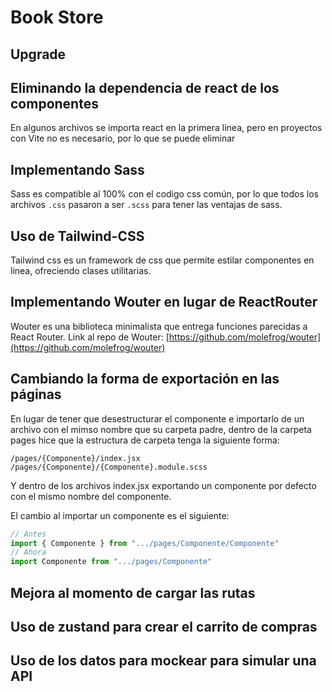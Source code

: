 # Book Store

## Upgrade

## Eliminando la dependencia de react de los componentes

En algunos archivos se importa react en la primera linea, pero en proyectos con Vite no es necesario, por lo que se puede eliminar

## Implementando Sass 

Sass es compatible al 100% con el codigo css común, por lo que todos los archivos `.css` pasaron a ser `.scss` para tener las ventajas de sass.

## Uso de Tailwind-CSS

Tailwind css es un framework de css que permite estilar componentes en linea, ofreciendo clases utilitarias.

## Implementando Wouter en lugar de ReactRouter

Wouter es una biblioteca minimalista que entrega funciones parecidas a React Router.
Link al repo de Wouter: [https://github.com/molefrog/wouter](https://github.com/molefrog/wouter)

## Cambiando la forma de exportación en las páginas

En lugar de tener que desestructurar el componente e importarlo de un archivo con el mimso nombre que su carpeta padre, dentro de la carpeta pages hice que la estructura de carpeta tenga la siguiente forma:

```
/pages/{Componente}/index.jsx
/pages/{Componente}/{Componente}.module.scss
```

Y dentro de los archivos index.jsx exportando un componente por defecto con el mismo nombre del componente.

El cambio al importar un componente es el siguiente:

```jsx
// Antes
import { Componente } from ".../pages/Componente/Componente"
// Ahora 
import Componente from ".../pages/Componente"
```

## Mejora al momento de cargar las rutas

## Uso de zustand para crear el carrito de compras

## Uso de los datos para mockear para simular una API
